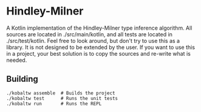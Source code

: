 Hindley-Milner
==============

A Kotlin implementation of the Hindley-Milner type inference algorithm. 
All sources are located in ./src/main/kotlin, and all tests are located in ./src/test/kotlin.
Feel free to look around, but don't try to use this as a library. It is not designed to be extended by the user.
If you want to use this in a project, your best solution is to copy the sources and re-write what is needed. 

Building
--------

    ./kobaltw assemble  # Builds the project
    ./kobaltw test      # Runs the unit tests
    ./kobaltw run       # Runs the REPL
